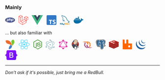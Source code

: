 
### Mainly

[<img src="icons/php.svg" alt="PHP" height="32" />](## "PHP") &nbsp;
[<img src="icons/laravel.svg" alt="Laravel" height="32" />](## "Laravel") &nbsp;
[<img src="icons/vue.svg" alt="Vue" height="32" />](## "Vue") &nbsp;
[<img src="icons/typescript.svg" alt="TypeScript" height="32" />](## "TypeScript") &nbsp;
[<img src="icons/mysql.svg" alt="MySQL" height="32" />](## "MySQL") &nbsp;
[<img src="icons/docker.svg" alt="Docker" height="32" />](## "Docker") &nbsp;

... but also familiar with

[<img src="icons/yii.svg" alt="Yii" height="32" />](## "Yii") &nbsp;
[<img src="icons/react.svg" alt="React" height="32" />](## "React") &nbsp;
[<img src="icons/node.svg" alt="Node.js" height="32" />](## "Node.js") &nbsp;
[<img src="icons/electron.svg" alt="Electron.js" height="32" />](## "Electron.js") &nbsp;
[<img src="icons/graphql.svg" alt="GraphQL" height="32" />](## "GraphQL") &nbsp;
[<img src="icons/jenkins.svg" alt="Jenkins" height="32" />](## "Jenkins") &nbsp;
[<img src="icons/ratchet.png" alt="Ratchet" height="32" />](## "Ratchet") &nbsp;
[<img src="icons/postgresql.svg" alt="PostgreSQL" height="32" />](## "PostreSQL") &nbsp;
[<img src="icons/redis.svg" alt="Redis" height="32" />](## "Redis") &nbsp;
[<img src="icons/rabbitmq.svg" alt="RabbitMQ" height="32" />](## "RabbitMQ") &nbsp;
[<img src="icons/jquery.svg" alt="jQuery" height="32" />](## "jQuery") &nbsp;
[<img src="icons/bootstrap.svg" alt="Bootstrap" height="32" />](## "Bootstrap") &nbsp;


----

*Don't ask if it's possible, just bring me a RedBull.*

